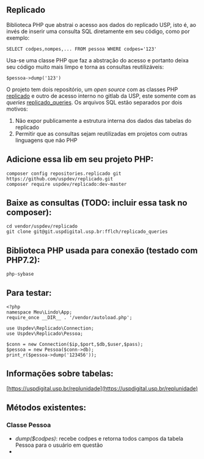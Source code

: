 ## Replicado

Biblioteca PHP que abstrai o acesso aos dados do replicado USP, 
isto é, ao invés de inserir uma consulta SQL diretamente em seu código, 
como por exemplo: 

    SELECT codpes,nompes,... FROM pessoa WHERE codpes='123'

Usa-se uma classe PHP que faz a abstração do acesso e portanto deixa 
seu código muito mais limpo e torna as consultas reutilizáveis:

    $pessoa->dump('123')

O projeto tem dois repositório, um *open source* com as classes PHP 
[replicado](https://github.com/uspdev/replicado) e outro de acesso interno 
no gitlab da USP, este somente com as *queries* [replicado_queries](https://git.uspdigital.usp.br/uspdev/replicado_queries).
Os arquivos SQL estão separados por dois motivos:

 1. Não expor publicamente a estrutura interna dos dados das tabelas do replicado
 2. Permitir que as consultas sejam reutilizadas em projetos com outras linguagens que não PHP

## Adicione essa lib em seu projeto PHP:

    composer config repositories.replicado git https://github.com/uspdev/replicado.git
    composer require uspdev/replicado:dev-master

## Baixe as consultas (TODO: incluir essa task no composer):

    cd vendor/uspdev/replicado
    git clone git@git.uspdigital.usp.br:fflch/replicado_queries

## Biblioteca PHP usada para conexão (testado com PHP7.2):

    php-sybase

## Para testar:

    <?php
    namespace Meu\Lindo\App;
    require_once __DIR__ . '/vendor/autoload.php';

    use Uspdev\Replicado\Connection;
    use Uspdev\Replicado\Pessoa;

    $conn = new Connection($ip,$port,$db,$user,$pass);
    $pessoa = new Pessoa($conn->db);
    print_r($pessoa->dump('123456'));

## Informações sobre tabelas:

   [https://uspdigital.usp.br/replunidade](https://uspdigital.usp.br/replunidade)

## Métodos existentes:

### Classe Pessoa 

 - *dump($codpes)*: recebe codpes e retorna todos campos da tabela Pessoa para o usuário em questão
 - 
 


